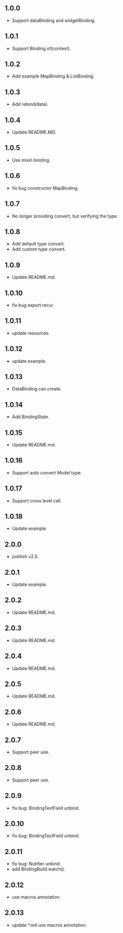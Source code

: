 ## 1.0.0
- Support dataBinding and widgetBinding.

## 1.0.1
- Support Binding.of(context).

## 1.0.2
- Add example MapBinding & ListBinding.

## 1.0.3
- Add rebind(data).

## 1.0.4
- Update README.MD.

## 1.0.5
- Use mixin binding.

## 1.0.6
- fix bug constructor MapBinding.

## 1.0.7
- No longer providing convert, but verifying the type.

## 1.0.8
- Add default type convert. 
- Add custom type convert.

## 1.0.9
- Update README.md.

## 1.0.10
- fix bug export recur.

## 1.0.11
- update resources.

## 1.0.12
- update example.

## 1.0.13
- DataBinding can create.

## 1.0.14
- Add BindingState.

## 1.0.15
- Update README.md.

## 1.0.16
- Support auto convert Model type.

## 1.0.17
- Support cross level call.

## 1.0.18
- Update example.

## 2.0.0
- publish v2.0.

## 2.0.1
- Update example.

## 2.0.2
- Update README.md.

## 2.0.3
- Update README.md.

## 2.0.4
- Update README.md.

## 2.0.5
- Update README.md.

## 2.0.6
- Update README.md.

## 2.0.7
- Support peer use.

## 2.0.8
- Support peer use.

## 2.0.9
- fix bug: BindingTextField unbind.

## 2.0.10
- fix bug: BindingTextField unbind.

## 2.0.11
- fix bug: Notifier unbind.
- add BindingBuild.watch().

## 2.0.12
- use macros annotation.

## 2.0.13
- update *.md use macros annotation.
